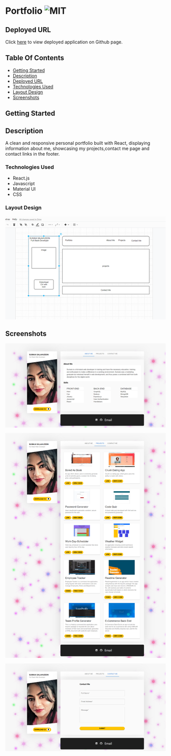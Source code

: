 # Portfolio ![MIT](https://img.shields.io/static/v1?label=MIT&message=License&color=blue)

## Deployed URL

Click [here](#) to view deployed application on Github page.

## Table Of Contents

- [Getting Started](#getting-started)
- [Description](#description)
- [Deployed URL](#deployed-url)
- [Technologies Used](#technologies-used)
- [Layout Design](#layout-design)
- [Screenshots](#screenshots)

## Getting Started

## Description

A clean and responsive personal portfolio built with React, displaying information about me, showcasing my projects,contact me page and contact links in the footer.

### Technologies Used

- React.js
- Javascript
- Material UI
- CSS

### Layout Design

![Layout design for my Portfolio](./src/assets/designs/design-layout.png)

## Screenshots

![Final look of my Portfolio-about-me](./src/assets/screenshots/portfolio-about-me.png)

![Final look of my Portfolio-projects](./src/assets/screenshots/portfolio-projects.png)

![Final look of my Portfolio-contact-me](./src//assets/screenshots/portfolio-contact-me.png)
